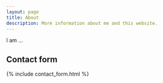 ```yaml
---
layout: page
title: About
description: More information about me and this website.
---
```


<!-- 팝업으로 포폴 -->
<!-- 내소개, 기술스택, 프로젝트 -->
I am ...

## Contact form

{% include contact_form.html %}

<!-- [Back to main page]({{ site.baseurl }}/index.html) -->